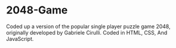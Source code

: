 # 2048-Game
Coded up a version of the popular single player puzzle game 2048, originally developed by Gabriele Cirulli. Coded in HTML, CSS, And JavaScript.
